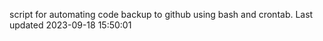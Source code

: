 script for automating code backup to github using bash and crontab. Last updated 2023-09-18 15:50:01

